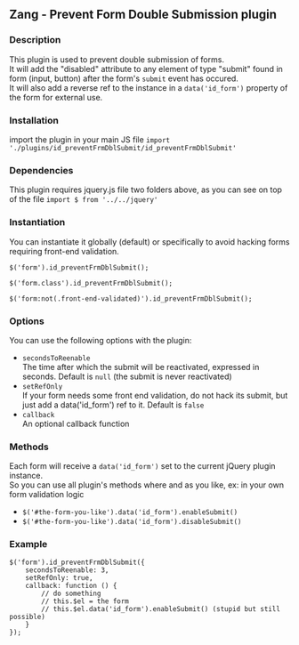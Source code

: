 ## Zang - Prevent Form Double Submission plugin

###  Description

This plugin is used to prevent double submission of forms.  
It will add the "disabled" attribute to any element of type "submit" found in form (input, button) after the form's ```submit``` event has occured.  
It will also add a reverse ref to the instance in a ```data('id_form')``` property of the form for external use.

###  Installation
import the plugin in your main JS file
```import './plugins/id_preventFrmDblSubmit/id_preventFrmDblSubmit'```

###  Dependencies
This plugin requires jquery.js file two folders above, as you can see on top of the file
```import $ from '../../jquery'```

###  Instantiation
You can instantiate it globally (default) or specifically to avoid hacking forms requiring front-end validation.
```
$('form').id_preventFrmDblSubmit();
```
```
$('form.class').id_preventFrmDblSubmit();
```
```
$('form:not(.front-end-validated)').id_preventFrmDblSubmit();
```
###  Options
You can use the following options with the plugin:
- ``` secondsToReenable ```   
The time after which the submit  will be reactivated, expressed in seconds. Default is ```null``` (the submit is never reactivated)
- ``` setRefOnly ```   
If your form needs some front end validation, do not hack its submit, but just add a data('id_form') ref to it. Default is ```false```
- ```callback```  
An optional callback function

###  Methods
Each form will receive a ```data('id_form')``` set to the current jQuery plugin instance.  
So you can use all plugin's methods where and as you like, ex: in your own form validation logic
- ```$('#the-form-you-like').data('id_form').enableSubmit()```
- ```$('#the-form-you-like').data('id_form').disableSubmit()```


###  Example
```
$('form').id_preventFrmDblSubmit({
    secondsToReenable: 3,
    setRefOnly: true,
    callback: function () {
        // do something
        // this.$el = the form
        // this.$el.data('id_form').enableSubmit() (stupid but still possible)
    }
});
```
